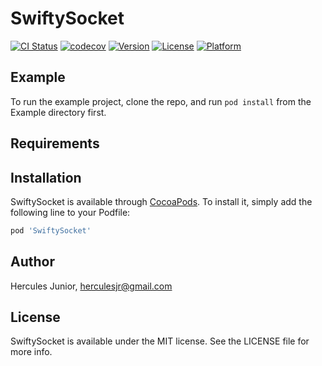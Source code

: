 # SwiftySocket

[![CI Status](http://img.shields.io/travis/herculesjr/SwiftySocket.svg?style=flat)](https://travis-ci.org/herculesjr/SwiftySocket)
[![codecov](https://codecov.io/gh/herculesjr/SwiftySocket/branch/master/graph/badge.svg)](https://codecov.io/gh/herculesjr/SwiftySocket)
[![Version](https://img.shields.io/cocoapods/v/SwiftySocket.svg?style=flat)](http://cocoapods.org/pods/SwiftySocket)
[![License](https://img.shields.io/cocoapods/l/SwiftySocket.svg?style=flat)](http://cocoapods.org/pods/SwiftySocket)
[![Platform](https://img.shields.io/cocoapods/p/SwiftySocket.svg?style=flat)](http://cocoapods.org/pods/SwiftySocket)

## Example

To run the example project, clone the repo, and run `pod install` from the Example directory first.

## Requirements

## Installation

SwiftySocket is available through [CocoaPods](http://cocoapods.org). To install
it, simply add the following line to your Podfile:

```ruby
pod 'SwiftySocket'
```

## Author

Hercules Junior, herculesjr@gmail.com

## License

SwiftySocket is available under the MIT license. See the LICENSE file for more info.

